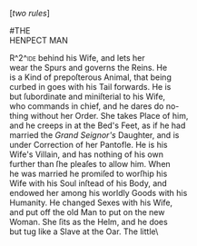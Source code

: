 [*two rules*]

#THE\
HENPECT MAN

R^2^<span style="font-variant:small-caps;">ide</span> behind his Wife, and lets her\
wear the Spurs and governs the Reins. He\
is a Kind of prepoſterous Animal, that being\
curbed in goes with his Tail forwards. He is\
but ſubordinate and miniſterial to his Wife,\
who commands in chief, and he dares do no-\
thing without her Order. She takes Place of him,\
and he creeps in at the Bed's Feet, as if he had\
married the *Grand Seignor's* Daughter, and is\
under Correction of her Pantofle. He is his\
Wife's Villain, and has nothing of his own\
further than ſhe pleaſes to allow him. When\
he was married he promiſed to worſhip his\
Wife with his Soul inſtead of his Body, and\
endowed her among his worldly Goods with his\
Humanity. He changed Sexes with his Wife,\
and put off the old Man to put on the new\
Woman. She ſits as the Helm, and he does\
but tug like a Slave at the Oar. The little\
